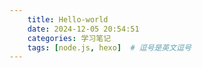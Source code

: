 ```yaml
---
    title: Hello-world
    date: 2024-12-05 20:54:51
    categories: 学习笔记
    tags: [node.js, hexo]  # 逗号是英文逗号
---
```

